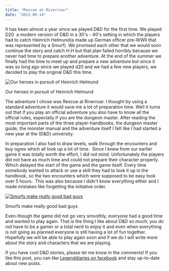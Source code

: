 ```yaml
---
title: "Rescue at Riverroar"
date: "2013-09-14"
---
```


It has been almost a year since we played D&D for the first time. We played D20  a modern version of D&D in a 30's - 40's setting in which the players had to catch Heinrich Helmund(a made up German officer pre-WWII that was represented by a Smurf). We promised each other that we would soon continue the story and catch H.H but that plan failed horribly because we never had time to prepare another adventure. At the end of the summer we finally had the time to meet up and prepare a new adventure but since it was so long ago since we played d20 and we had a few new players, we decided to play the original D&D this time.

![Our heroes in pursuit of Heinrich Helmund](images/d20.jpg)

Our heroes in pursuit of Heinrich Helmund

The adventure I chose was Rescue at Riverroar. I thought by using a standard adventure it would save me a lot of preparation time. Well it turns out that if you play an official adventure you also have to know all the official rules, especially if you are the dungeon master. After reading the most important parts of the three player-handbooks, the dungeon master guide, the monster manual and the adventure itself I felt like I had started a new year at the (D&D) university.

In preparation I also had to draw levels, walk through the encounters and buy ogres which all took up a lot of time.  Since I knew from our earlier game it was totally worth the effort, I did not mind. Unfortunately the players did not have as much time and could not prepare their character properly. Which delayed the start of the game and the game itself. Every time somebody wanted to attack or use a skill they had to look it up in the handbook, so the two encounters which were supposed to be easy took over 5 hours.  This was also because I didn't know everything either and I made mistakes like forgetting the initiative order.

[![Smurfs make really good bad guys](images/DD-Ogre.jpg)](http://www.legenddiaries.com/wp-content/uploads/2013/09/DD-Ogre.jpg)

Smurfs make really good bad guys

Even-though the game did not go very smoothly, everyone had a good time and wanted to play again. That is the thing I like about D&D so much; you do not have to be a gamer or a total nerd to enjoy it and even when everything is not going as planned everyone is still having a lot of fun together. Hopefully we will be able to play again soon and if we do I will write more about the story and characters that we are playing.

If you have cool D&D stories, please let me know in the comments! If you like this post, you can like [Legenddiaries on facebook](https://www.facebook.com/Legenddiaries) and stay up-to-date about new posts.
